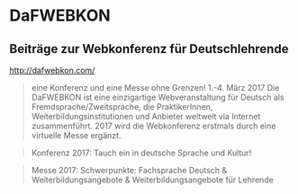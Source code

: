 # DaFWEBKON
## Beiträge zur Webkonferenz für Deutschlehrende

http://dafwebkon.com/

> eine Konferenz und eine Messe ohne Grenzen! 1.-4. März 2017
Die DaFWEBKON ist eine einzigartige Webveranstaltung  für Deutsch als Fremdsprache/Zweitsprache, die PraktikerInnen, Weiterbildungsinstitutionen und Anbieter weltweit via Internet zusammenführt. 2017 wird die Webkonferenz erstmals durch eine virtuelle Messe ergänzt.

> Konferenz 2017: Tauch ein in deutsche Sprache und Kultur!

> Messe 2017: Schwerpunkte: Fachsprache Deutsch & Weiterbildungsangebote & Weiterbildungsangebote für Lehrende
